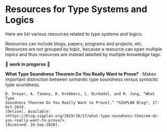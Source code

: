 # Resources for Type Systems and Logics

Here we list various resources related to type systems and logics.

Resources can include blogs, papers, programs and projects, etc. Resources are
not grouped by topic, because a resource can span multiple topics and thus
resources are instead labelled by multiple knowledge tags.

:construction: **work in progerss** :construction:

**What Type Soundness Theorem Do You Really Want to Prove?**
:   Makes important distinction between *semantic* type soundness versus
    *syntactic* type soundness.

    D. Dreyer, A. Timany, R. Krebbers, L. Birkedal, and R. Jung, “What Type
    Soundness Theorem Do You Really Want to Prove?,” *SIGPLAN Blog*, 17-Oct-2019.
    [Online]. Available:
    <https://blog.sigplan.org/2019/10/17/what-type-soundness-theorem-do-you-really-want-to-prove/>.
    [Accessed: 10-Sep-2020].
